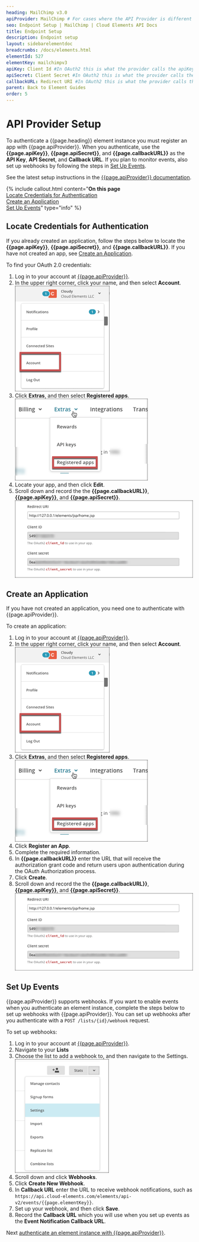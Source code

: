 ```yaml
---
heading: MailChimp v3.0
apiProvider: MailChimp # For cases where the API Provider is different than the element name. e;g;, ServiceNow vs. ServiceNow Oauth
seo: Endpoint Setup | MailChimp | Cloud Elements API Docs
title: Endpoint Setup
description: Endpoint setup
layout: sidebarelementdoc
breadcrumbs: /docs/elements.html
elementId: 527
elementKey: mailchimpv3
apiKey: Client Id #In OAuth2 this is what the provider calls the apiKey, like Client ID, Consumer Key, API Key, or just Key
apiSecret: Client Secret #In OAuth2 this is what the provider calls the apiSecret, like Client Secret, Consumer Secret, API Secret, or just Secret
callbackURL: Redirect URI #In OAuth2 this is what the provider calls the callbackURL, like Redirect URL, App URL, or just Callback URLparent: Back to Element Guides
parent: Back to Element Guides
order: 5
---
```


# API Provider Setup

To authenticate a {{page.heading}} element instance you must register an app with {{page.apiProvider}}. When you authenticate, use the **{{page.apiKey}}**, **{{page.apiSecret}}**, and **{{page.callbackURL}}** as the **API Key**, **API Secret**, and **Callback URL**.  If you plan to monitor events, also set up webhooks by following the steps in [Set Up Events](#set-up-events).

See the latest setup instructions in the [{{page.apiProvider}} documentation](https://developer.mailchimp.com/documentation/mailchimp/reference/authorized-apps/).

{% include callout.html content="<strong>On this page</strong></br><a href=#locate-credentials-for-authentication>Locate Credentials for Authentication</a></br><a href=#create-an-application>Create an Application</a></br><a href=#set-up-events>Set Up Events</a>" type="info" %}

## Locate Credentials for Authentication

If you already created an application, follow the steps below to locate the **{{page.apiKey}}**, **{{page.apiSecret}}**, and **{{page.callbackURL}}**. If you have not created an app, see [Create an Application](#create-an-application).

To find your OAuth 2.0 credentials:

1. Log in to your account at [{{page.apiProvider}}](https://mailchimp.com/).
2. In the upper right corner, click your name, and then select **Account**.
![Account](img/account.png)
3. Click **Extras**, and then select **Registered apps**.
![Registered Apps](img/registerd.png)
4. Locate your app, and then click **Edit**.
2. Scroll down and record the the **{{page.callbackURL}}**, **{{page.apiKey}}**, and **{{page.apiSecret}}**.
![Key secret and URL](img/mailchimp-creds.png)

## Create an Application

If you have not created an application, you need one to authenticate with {{page.apiProvider}}.

To create an application:

1. Log in to your account at [{{page.apiProvider}}](https://mailchimp.com/).
2. In the upper right corner, click your name, and then select **Account**.
![Account](img/account.png)
3. Click **Extras**, and then select **Registered apps**.
![Registered Apps](img/registerd.png)
2. Click **Register an App**.
3. Complete the required information.
4. In **{{page.callbackURL}}** enter the URL that will receive the authorization grant code and return users upon authentication during the OAuth Authorization process.
4. Click **Create**.
2. Scroll down and record the the **{{page.callbackURL}}**, **{{page.apiKey}}**, and **{{page.apiSecret}}**.
![Key secret and URL](img/mailchimp-creds.png)

## Set Up Events

{{page.apiProvider}} supports webhooks. If you want to enable events when you authenticate an element instance, complete the steps below to set up webhooks with {{page.apiProvider}}. You can set up webhooks after you authenticate with a `POST /lists/{id}/webhook` request.

To set up webhooks:

1. Log in to your account at [{{page.apiProvider}}](https://mailchimp.com/).
2. Navigate to your **Lists**
3. Choose the list to add a webhook to, and then navigate to the Settings.
![Settings](img/settings.png)
4. Scroll down and click **Webhooks**.
5. Click **Create New Webhook**.
3. In **Callback URL** enter the URL to receive webhook notifications, such as `https://api.cloud-elements.com/elements/api-v2/events/{{page.elementKey}}`.
6. Set up your webhook, and then click **Save**.
6. Record the **Callback URL** which you will use when you set up events as the **Event Notification Callback URL**.

Next [authenticate an element instance with {{page.apiProvider}}](authenticate.html).
